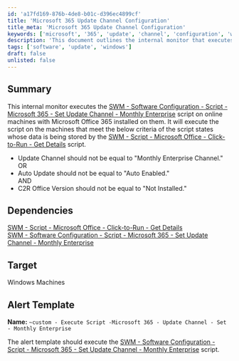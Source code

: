 ```yaml
---
id: 'a17fd169-876b-4de8-b01c-d396ec4899cf'
title: 'Microsoft 365 Update Channel Configuration'
title_meta: 'Microsoft 365 Update Channel Configuration'
keywords: ['microsoft', '365', 'update', 'channel', 'configuration', 'windows']
description: 'This document outlines the internal monitor that executes the Microsoft 365 Update Channel script on online machines with Microsoft Office 365 installed. It details the criteria for execution and dependencies required for proper functionality.'
tags: ['software', 'update', 'windows']
draft: false
unlisted: false
---
```

## Summary

This internal monitor executes the [SWM - Software Configuration - Script - Microsoft 365 - Set Update Channel - Monthly Enterprise](https://proval.itglue.com/DOC-5078775-8009392) script on online machines with Microsoft Office 365 installed on them. It will execute the script on the machines that meet the below criteria of the script states whose data is being stored by the [SWM - Script - Microsoft Office - Click-to-Run - Get Details](https://proval.itglue.com/DOC-5078775-13932545) script.

- Update Channel should not be equal to "Monthly Enterprise Channel."  
OR
- Auto Update should not be equal to "Auto Enabled."  
AND
- C2R Office Version should not be equal to "Not Installed."

## Dependencies

[SWM - Script - Microsoft Office - Click-to-Run - Get Details](https://proval.itglue.com/DOC-5078775-13932545)  
[SWM - Software Configuration - Script - Microsoft 365 - Set Update Channel - Monthly Enterprise](https://proval.itglue.com/DOC-5078775-8009392)

## Target

Windows Machines

## Alert Template

**Name:** `~custom - Execute Script -Microsoft 365 - Update Channel - Set - Monthly Enterprise`  

The alert template should execute the [SWM - Software Configuration - Script - Microsoft 365 - Set Update Channel - Monthly Enterprise](https://proval.itglue.com/DOC-5078775-8009392) script.












